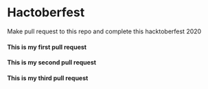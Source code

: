 # Hactoberfest
Make pull request to this repo and complete this hacktoberfest 2020

#### This is my first pull request

#### This is my second pull request

#### This is my third pull request
